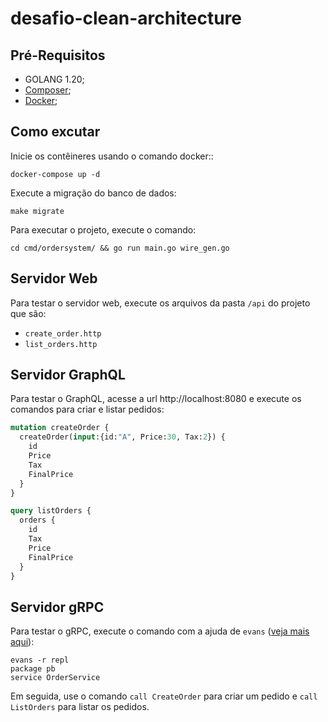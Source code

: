 # desafio-clean-architecture

## Pré-Requisitos

- GOLANG 1.20;
- [Composer](https://getcomposer.org);
- [Docker](https://www.docker.com);

## Como excutar

Inicie os contêineres usando o comando docker::

`docker-compose up -d`

Execute a migração do banco de dados:

`make migrate`

Para executar o projeto, execute o comando:

`cd cmd/ordersystem/ && go run main.go wire_gen.go`


## Servidor Web
Para testar o servidor web, execute os arquivos da pasta `/api` do projeto que são:

- `create_order.http`
- `list_orders.http`

## Servidor GraphQL

Para testar o GraphQL, acesse a url http://localhost:8080 e execute os comandos para criar e listar pedidos:
```graphql
mutation createOrder {
  createOrder(input:{id:"A", Price:30, Tax:2}) {
    id
    Price
    Tax
    FinalPrice
  }
}

query listOrders {
  orders {
    id
    Tax
    Price
    FinalPrice
  }
}
```

## Servidor gRPC

Para testar o gRPC, execute o comando com a ajuda de `evans` ([veja mais aqui](https://evans.syfm.me/)):

```shell
evans -r repl
package pb
service OrderService

```
Em seguida, use o comando `call CreateOrder` para criar um pedido e `call ListOrders` para listar os pedidos.